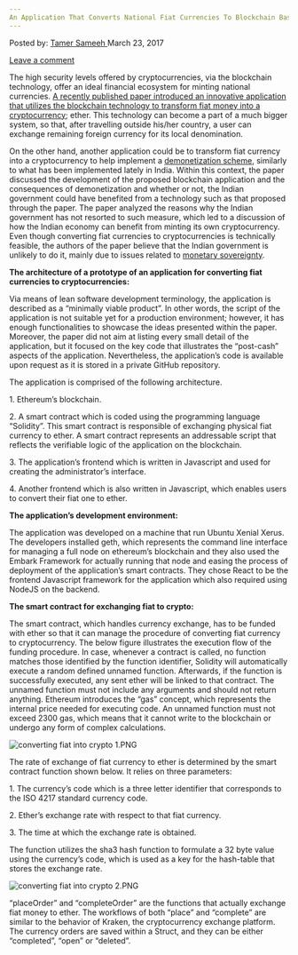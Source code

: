 ```yaml
---
An Application That Converts National Fiat Currencies To Blockchain Based Cryptocurrencies
---
```

<article class="post-listing post-18755 post type-post status-publish format-standard has-post-thumbnail hentry  tag-application tag-based tag-blockchain tag-converts tag-cryptocurrencies tag-currencies tag-fiat tag-national">
<div class="post-inner">
<span>Posted by: <a href="https://www.deepdotweb.com/author/tamersameeh/" title="">Tamer Sameeh </a></span>
<span>March 23, 2017</span>

<span><a href="https://www.deepdotweb.com/2017/03/23/application-converts-national-fiat-currencies-blockchain-based-cryptocurrencies/#respond">Leave a comment</a></span>


<p>The high security levels offered by cryptocurrencies, via the blockchain technology, offer an ideal financial ecosystem for minting national currencies. <a href="http://firstmonday.org/ojs/index.php/fm/article/view/7410">A recently published paper introduced an innovative application that utilizes the blockchain technology to transform fiat money into a cryptocurrency</a>; ether. This technology can become a part of a much bigger system, so that, after travelling outside his/her country, a user can exchange remaining foreign currency for its local denomination.</p>
<p>On the other hand, another application could be to transform fiat currency into a cryptocurrency to help implement a <a href="https://www.deepdotweb.com/2017/01/17/bitcoin-vs-sovereign-money-tools-monetary-reform/">demonetization scheme</a>, similarly to what has been implemented lately in India. Within this context, the paper discussed the development of the proposed blockchain application and the consequences of demonetization and whether or not, the Indian government could have benefited from a technology such as that proposed through the paper. The paper analyzed the reasons why the Indian government has not resorted to such measure, which led to a discussion of how the Indian economy can benefit from minting its own cryptocurrency. Even though converting fiat currencies to cryptocurrencies is technically feasible, the authors of the paper believe that the Indian government is unlikely to do it, mainly due to issues related to <a href="https://www.deepdotweb.com/2017/01/28/coinasia-asias-unified-sovereign-backed-cryptocurrency/">monetary sovereignty</a>.</p>
<p><strong>The architecture of a prototype of an application for converting fiat currencies to cryptocurrencies:</strong></p>
<p>Via means of lean software development terminology, the application is described as a &#8220;minimally viable product&#8221;. In other words, the script of the application is not suitable yet for a production environment; however, it has enough functionalities to showcase the ideas presented within the paper. Moreover, the paper did not aim at listing every small detail of the application, but it focused on the key code that illustrates the &#8220;post-cash&#8221; aspects of the application. Nevertheless, the application&#8217;s code is available upon request as it is stored in a private GitHub repository.</p>
<p>The application is comprised of the following architecture.</p>
<p>1. Ethereum&#8217;s blockchain.</p>
<p>2. A smart contract which is coded using the programming language &#8220;Solidity&#8221;. This smart contract is responsible of exchanging physical fiat currency to ether. A smart contract represents an addressable script that reflects the verifiable logic of the application on the blockchain.</p>
<p>3. The application&#8217;s frontend which is written in Javascript and used for creating the administrator&#8217;s interface.</p>
<p>4. Another frontend which is also written in Javascript, which enables users to convert their fiat one to ether.</p>
<p><strong>The application&#8217;s development environment:</strong></p>
<p>The application was developed on a machine that run Ubuntu Xenial Xerus. The developers installed geth, which represents the command line interface for managing a full node on ethereum&#8217;s blockchain and they also used the Embark Framework for actually running that node and easing the process of deployment of the application&#8217;s smart contracts. They chose React to be the frontend Javascript framework for the application which also required using NodeJS on the backend.</p>
<p><strong>The smart contract for exchanging fiat to crypto:</strong></p>
<p>The smart contract, which handles currency exchange, has to be funded with ether so that it can manage the procedure of converting fiat currency to cryptocurrency. The below figure illustrates the execution flow of the funding procedure. In case, whenever a contract is called, no function matches those identified by the function identifier, Solidity will automatically execute a random defined unnamed function. Afterwards, if the function is successfully executed, any sent ether will be linked to that contract. The unnamed function must not include any arguments and should not return anything. Ethereum introduces the &#8220;gas&#8221; concept, which represents the internal price needed for executing code. An unnamed function must not exceed 2300 gas, which means that it cannot write to the blockchain or undergo any form of complex calculations.</p>
<p><img class="wp-image-18760 aligncenter" src="https://www.deepdotweb.com/wp-content/uploads/2017/03/converting-fiat-into-crypto-1-png.png" alt="converting fiat into crypto 1.PNG" srcset="https://www.deepdotweb.com/wp-content/uploads/2017/03/converting-fiat-into-crypto-1-png.png 589w, https://www.deepdotweb.com/wp-content/uploads/2017/03/converting-fiat-into-crypto-1-png-300x271.png 300w" sizes="(max-width: 589px) 100vw, 589px"/></p>
<p>The rate of exchange of fiat currency to ether is determined by the smart contract function shown below. It relies on three parameters:</p>
<p>1. The currency&#8217;s code which is a three letter identifier that corresponds to the ISO 4217 standard currency code.</p>
<p>2. Ether&#8217;s exchange rate with respect to that fiat currency.</p>
<p>3. The time at which the exchange rate is obtained.</p>
<p>The function utilizes the sha3 hash function to formulate a 32 byte value using the currency&#8217;s code, which is used as a key for the hash-table that stores the exchange rate.</p>
<p><img class="wp-image-18761 aligncenter" src="https://www.deepdotweb.com/wp-content/uploads/2017/03/converting-fiat-into-crypto-2-png.png" alt="converting fiat into crypto 2.PNG" srcset="https://www.deepdotweb.com/wp-content/uploads/2017/03/converting-fiat-into-crypto-2-png.png 376w, https://www.deepdotweb.com/wp-content/uploads/2017/03/converting-fiat-into-crypto-2-png-300x93.png 300w" sizes="(max-width: 376px) 100vw, 376px"/></p>
<p>&#8220;placeOrder&#8221; and &#8220;completeOrder&#8221; are the functions that actually exchange fiat money to ether. The workflows of both &#8220;place&#8221; and &#8220;complete&#8221; are similar to the behavior of Kraken, the cryptocurrency exchange platform. The currency orders are saved within a Struct, and they can be either &#8220;completed&#8221;, &#8220;open&#8221; or &#8220;deleted&#8221;.</p>
</div>
<span style="display:none"><a href="https://www.deepdotweb.com/tag/application/" rel="tag">application</a> <a href="https://www.deepdotweb.com/tag/based/" rel="tag">based</a> <a href="https://www.deepdotweb.com/tag/blockchain/" rel="tag">blockchain</a> <a href="https://www.deepdotweb.com/tag/converts/" rel="tag">converts</a> <a href="https://www.deepdotweb.com/tag/cryptocurrencies/" rel="tag">cryptocurrencies</a> <a href="https://www.deepdotweb.com/tag/currencies/" rel="tag">currencies</a> <a href="https://www.deepdotweb.com/tag/fiat/" rel="tag">fiat</a> <a href="https://www.deepdotweb.com/tag/national/" rel="tag">national</a></span> <span style="display:none" class="updated">2017-03-23</span>
<div style="display:none" class="vcard author" itemprop="author" itemscope itemtype="http://schema.org/Person"><strong class="fn" itemprop="name"><a href="https://www.deepdotweb.com/author/tamersameeh/" title="Posts by Tamer Sameeh" rel="author">Tamer Sameeh</a></strong></div>
</div>
</article>


